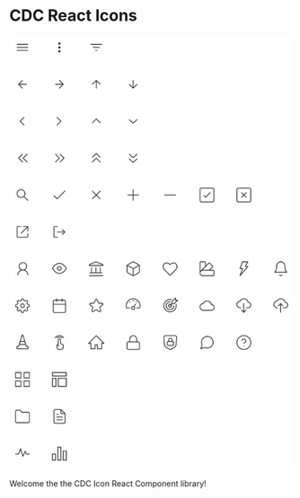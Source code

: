 # CDC React Icons

![Icon Gallery](assets/icons.png)

Welcome the the CDC Icon React Component library!
